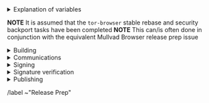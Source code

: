 <details>
  <summary>Explanation of variables</summary>

- `$(BUILD_SERVER)` : the server the main builder is using to build a tor-browser release
- `$(BUILDER)` : whomever is building the release on the $(BUILD_SERVER)
  - **example** : `pierov`
- `$(STAGING_SERVER)` : the server the signer is using to to run the signing process
- `$(ESR_VERSION)` : the Mozilla defined ESR version, used in various places for building tor-browser tags, labels, etc
  - **example** : `91.6.0`
- `$(TOR_BROWSER_MAJOR)` : the Tor Browser major version
  - **example** : `11`
- `$(TOR_BROWSER_MINOR)` : the Tor Browser minor version
  - **example** : either `0` or `5`; Alpha's is always `(Stable + 5) % 10`
- `$(TOR_BROWSER_VERSION)` : the Tor Browser version in the format
  - **example** : `12.5a3`, `12.0.3`
- `$(BUILD_N)` : a project's build revision within a its branch; this is separate from the `$(TOR_BROWSER_BUILD_N)` value; many of the Firefox-related projects have a `$(BUILD_N)` suffix and may differ between projects even when they contribute to the same build.
  - **example** : `build1`
- `$(TOR_BROWSER_BUILD_N)` : the tor-browser build revision for a given Tor Browser release; used in tagging git commits
  - **example** : `build2`
  - **NOTE** : A project's `$(BUILD_N)` and `$(TOR_BROWSER_BUILD_N)` may be the same, but it is possible for them to diverge. For example :
    - if we have multiple Tor Browser releases on a given ESR branch the two will become out of sync as the `$(BUILD_N)` value will increase, while the `$(TOR_BROWSER_BUILD_N)` value may stay at `build1` (but the `$(TOR_BROWSER_VERSION)` will increase)
    - if we have build failures unrelated to `tor-browser`, the `$(TOR_BROWSER_BUILD_N)` value will increase while the `$(BUILD_N)` will stay the same.
- `$(TOR_BROWSER_VERSION)` : the published Tor Browser version
    - **example** : `11.5a6`, `11.0.7`
- `$(TBB_BUILD_TAG)` : the `tor-browser-build` build tag used to build a given Tor Browser version
    - **example** : `tbb-12.5a7-build1`
</details>

**NOTE** It is assumed that the `tor-browser` stable rebase and security backport tasks have been completed
**NOTE** This can/is often done in conjunction with the equivalent Mullvad Browser release prep issue

<details>
  <summary>Building</summary>

  ### tor-browser-build: https://gitlab.torproject.org/tpo/applications/tor-browser-build.git
  Tor Browser Alpha (and Nightly) are on the `main` branch

  - [ ] Update `rbm.conf`
    - [ ] `var/torbrowser_version` : update to next version
    - [ ] `var/torbrowser_build` : update to `$(TOR_BROWSER_BUILD_N)`
    - [ ] ***(Desktop Only)***`var/torbrowser_incremental_from` : update to previous Desktop version
      - **NOTE**: We try to build incrementals for the previous 3 desktop versions except in the case of a watershed update
      - **IMPORTANT**: Really *actually* make sure this is the previous Desktop version or else the `make torbrowser-incrementals-*` step will fail
  - [ ] Update Desktop-specific build configs
    - [ ] Update `projects/firefox/config`
      - [ ] `browser_build` : update to match `tor-browser` tag
      - [ ] ***(Optional)*** `var/firefox_platform_version` : update to latest `$(ESR_VERSION)` if rebased
    - [ ] Update `projects/translation/config`:
      - [ ] run `make list_translation_updates-alpha` to get updated hashes
      - [ ] `steps/base-browser/git_hash` : update with `HEAD` commit of project's `base-browser` branch
      - [ ] `steps/tor-browser/git_hash` : update with `HEAD` commit of project's `tor-browser` branch
      - [ ] `steps/fenix/git_hash` : update with `HEAD` commit of project's `fenix-torbrowserstringsxml` branch
  - [ ] Update Android-specific build configs
    - [ ] Update `projects/geckoview/config`
      - [ ] `browser_build` : update to match `tor-browser` tag
      - [ ] ***(Optional)*** `var/geckoview_version` : update to latest `$(ESR_VERSION)` if rebased
    - [ ] ***(Optional)*** Update `projects/tor-android-service/config`
      - [ ] `git_hash` : update with `HEAD` commit of project's `main` branch
    - [ ] ***(Optional)*** Update `projects/application-services/config`:
      **NOTE** we don't currently have any of our own patches for this project
      - [ ] `git_hash` : update to appropriate git commit associated with `$(ESR_VERSION)`
    - [ ] ***(Optional)*** Update `projects/firefox-android/config`:
      - [ ] `fenix_version` : update to match alpha `firefox-android` build tag
      - [ ] `browser_branch` : update to match alpha `firefox-android` build tag
    - [ ] Update allowed_addons.json by running (from `tor-browser-build` root):
      - `./tools/fetch_allowed_addons.py > projects/browser/allowed_addons.json`
  - [ ] Update common build configs
    - [ ] Check for NoScript updates here : https://addons.mozilla.org/en-US/firefox/addon/noscript
      - [ ] ***(Optional)*** If new version available, update `noscript` section of `input_files` in `projects/browser/config`
        - [ ] `URL`
        - [ ] `sha256sum`
    - [ ] Check for OpenSSL updates here : https://www.openssl.org/source/
      - [ ] ***(Optional)*** If new 3.0.X version available, update `projects/openssl/config`
        - [ ] `version` : update to next 3.0.X version
        - [ ] `input_files/sha256sum` : update to sha256 sum of source tarball
    - [ ] Check for zlib updates here: https://github.com/madler/zlib/releases
      - [ ] **(Optional)** If new tag available, update `projects/zlib/config`
        - [ ] `version` : update to next release tag
    - [ ] Check for tor updates here : https://gitlab.torproject.org/tpo/core/tor/-/tags
      - [ ] ***(Optional)*** Update `projects/tor/config`
        - [ ] `version` : update to latest `-alpha` tag or release tag if newer (ping dgoulet or ahf if unsure)
    - [ ] Check for go updates here : https://golang.org/dl
      - **NOTE** : Tor Browser Alpha uses the latest Stable major series go version
      - [ ] ***(Optional)*** Update `projects/go/config`
        - [ ] `version` : update go version
        - [ ] `input_files/sha256sum` for `go` : update sha256sum of archive (sha256 sums are displayed on the go download page)
    - [ ] Check for manual updates by running (from `tor-browser-build` root): `./tools/fetch-manual.py`
      - [ ] ***(Optional)*** If new version is available:
        - [ ] Upload the downloaded `manual_$PIPELINEID.zip` file to `tb-build-02.torproject.org`
        - [ ] Deploy to `tb-builder`'s `public_html` directory:
          - `sudo -u tb-builder cp manual_$PIPELINEID.zip ~/../tb-builder/public_html/.`
        - [ ] Update `projects/manual/config`:
          - [ ] Change the `version` to `$PIPELINEID`
          - [ ] Update `sha256sum` in the `input_files` section
  - [ ] Update `ChangeLog-TBB.txt`
    - [ ] Ensure `ChangeLog-TBB.txt` is sync'd between alpha and stable branches
    - [ ] Check the linked issues: ask people to check if any are missing, remove the not fixed ones
    - [ ] Run `tools/fetch-changelogs.py $(ISSUE_NUMBER) --date $date $updateArgs`
      - Make sure you have `requests` installed (e.g., `apt install python3-requests`)
      - The first time you run this script you will need to generate an access token; the script will guide you
      - `$updateArgs` should be these arguments, depending on what you actually updated:
          - [ ] `--firefox` (be sure to include esr at the end if needed, which is usually the case)
          - [ ] `--tor`
          - [ ] `--no-script`
          - [ ] `--openssl`
          - [ ] `--zlib`
          - [ ] `--go`
          - E.g., `tools/fetch-changelogs.py 41028 --date 'December 19 2023' --firefox 115.6.0esr --tor 0.4.8.10 --no-script 11.4.29 --zlib 1.3 --go 1.21.5 --openssl 3.0.12`
        - `--date $date` is optional, if omitted it will be the date on which you run the command
      - [ ] Copy the output of the script to the beginning of `ChangeLog-TBB.txt` and adjust its output
  - [ ] Open MR with above changes, using the template for release preparations
  - [ ] Merge
  - [ ] Sign+Tag
    - **NOTE** this must be done by one of:
      - boklm
      - dan
      - ma1
      - pierov
      - richard
    - [ ] Run: `make torbrowser-signtag-alpha`
    - [ ] Push tag to `upstream`
  - [ ] Build on at least one of:
    - Run `make torbrowser-alpha && make torbrowser-incrementals-alpha`
    - [ ] Tor Project build machine
    - [ ] Local developer machine
  - [ ] Submit build request to Mullvad infrastructure:
    - **NOTE** this requires a devmole authentication token
    - Run `make torbrowser-kick-devmole-build`
  - [ ] Ensure builders have matching builds

</details>

<details>
  <summary>Communications</summary>

  ### notify stakeholders

  - [ ] Email tor-qa mailing list: tor-qa@lists.torproject.org
    <details>
      <summary>email template</summary>

        Subject:
        Tor Browser $(TOR_BROWSER_VERION) (Android, Windows, macOS, Linux)

        Body:
        Hello All,

        Unsigned Tor Browser $(TOR_BROWSER_VERSION) alpha candidate builds are now available for testing:

        - https://tb-build-05.torproject.org/~$(BUILDER)/builds/alpha/unsigned/$(TOR_BROWSER_VERSION)/

        The full changelog can be found here:

        - https://gitlab.torproject.org/tpo/applications/tor-browser-build/-/raw/$(TBB_BUILD_TAG)/projects/browser/Bundle-Data/Docs-TBB/ChangeLog.txt

    </details>

    - ***(Optional)*** Additional information:
      - [ ] Note any new functionality which needs testing
      - [ ] Link to any known issues
  - [ ] ***(Optional, only around build/packaging changes)*** Email packagers:
    - Recipients:
      - Tails dev mailing list: tails-dev@boum.org
      - Guardian Project: nathan@guardianproject.info
      - torbrowser-launcher: micah@micahflee.com
      - FreeBSD port: freebsd@sysctl.cz <!-- Gitlab user maxfx -->
      - OpenBSD port: caspar@schutijser.com <!-- Gitlab user cschutijser -->
    - [ ] Note any changes which may affect packaging/downstream integration
  - [ ] Email external partners:
    - ***(Optional, after ESR migration)*** Cloudflare: ask-research@cloudflare.com
      - **NOTE** :  We need to provide them with updated user agent string so they can update their internal machinery to prevent Tor Browser users from getting so many CAPTCHAs

</details>

<details>
  <summary>Signing</summary>

  ### signing
  - **NOTE** : In practice, it's most efficient to have the blog post and website updates ready to merge, since signing doesn't take very long
  - [ ] Assign this issue to the signer, one of:
    - boklm
    - richard
  - [ ] On `$(STAGING_SERVER)`, ensure updated:
    - [ ] `tor-browser-build` is on the right commit: `git tag -v tbb-$(TOR_BROWSER_VERSION)-$(TOR_BROWSER_BUILD_N) && git checkout tbb-$(TOR_BROWSER_VERSION)-$(TOR_BROWSER_BUILD_N)`
    - [ ]  `tor-browser-build/tools/signing/set-config.hosts`
      - `ssh_host_builder` : ssh hostname of machine with unsigned builds
        - **NOTE** : `tor-browser-build` is expected to be in the `$HOME` directory)
      - `ssh_host_linux_signer` : ssh hostname of linux signing machine
    - [ ] `tor-browser-build/tools/signing/set-config.rcodesign-appstoreconnect`
      - `appstoreconnect_api_key_path` : path to json file containing appstoreconnect api key infos
    - [ ] `set-config.update-responses`
      - `update_responses_repository_dir` : directory where you cloned `git@gitlab.torproject.org:tpo/applications/tor-browser-update-responses.git`
    - [ ] `tor-browser-build/tools/signing/set-config.tbb-version`
      - `tbb_version` : tor browser version string, same as `var/torbrowser_version` in `rbm.conf` (examples: `11.5a12`, `11.0.13`)
      - `tbb_version_build` : the tor-browser-build build number (if `var/torbrowser_build` in `rbm.conf` is `buildN` then this value is `N`)
      - `tbb_version_type` : either `alpha` for alpha releases or `release` for stable releases
  - [ ] On `$(STAGING_SERVER)` in a separate `screen` session, ensure tor daemon is running with SOCKS5 proxy on the default port 9050
  - [ ] run do-all-signing script:
      - `cd tor-browser-build/tools/signing/`
      - `./do-all-signing.torbrowser`
  - **NOTE**: at this point the signed binaries should have been copied to `staticiforme`
  - [ ] Update `staticiforme.torproject.org`:
    - From `screen` session on `staticiforme.torproject.org`:
    - [ ] Static update components : `static-update-component cdn.torproject.org && static-update-component dist.torproject.org`
    - [ ] Enable update responses : `sudo -u tb-release ./deploy_update_responses-alpha.sh`
    - [ ] Remove old release data from following places:
      - **NOTE** : Skip this step if we need to hold on to older versions for some reason (for example, this is an Andoid or Desktop-only release, or if we need to hold back installers in favor of build-to-build updates if there are signing issues, etc)
      - [ ] `/srv/cdn-master.torproject.org/htdocs/aus1/torbrowser`
      - [ ] `/srv/dist-master.torproject.org/htdocs/torbrowser`
    - [ ] Static update components (again) : `static-update-component cdn.torproject.org && static-update-component dist.torproject.org`
  - [ ] Publish APKs to Google Play:
    - Log into https://play.google.com/apps/publish
    - Select `Tor Browser (Alpha)` app
    - Navigate to `Release > Production` and click `Create new release` button:
      - Upload the `tor-browser-android-*.apk` APKs
      - Update Release Name to Tor Browser version number
      - Update Release Notes
      - Next to 'Release notes', click `Copy from a previous release`
      - Edit blog post url to point to most recent blog post
    - Save, review, and configure rollout percentage
      - [ ] 25% rollout when publishing a scheduled update
      - [ ] 100% rollout when publishing a security-driven release
    - [ ] Update rollout percentage to 100% after confirmed no major issues

</details>

<details>
  <summary>Signature verification</summary>

  <details>
    <summary>Check whether the .exe files got properly signed and timestamped</summary>

```bash
# Point OSSLSIGNCODE to your osslsigncode binary
pushd tor-browser-build/${channel}/signed/$TORBROWSER_VERSION
OSSLSIGNCODE=/path/to/osslsigncode
../../../tools/authenticode_check.sh
popd
```

  </details>
  <details>
    <summary>Check whether the MAR files got properly signed</summary>

```bash
# Point NSSDB to your nssdb containing the mar signing certificate
# Point SIGNMAR to your signmar binary
# Point LD_LIBRARY_PATH to your mar-tools directory
pushd tor-browser-build/${channel}/signed/$TORBROWSER_VERSION
NSSDB=/path/to/nssdb
SIGNMAR=/path/to/mar-tools/signmar
LD_LIBRARY_PATH=/path/to/mar-tools/
../../../tools/marsigning_check.sh
popd
```

  </details>
</details>

<details>
  <summary>Publishing</summary>

  ### website: https://gitlab.torproject.org/tpo/web/tpo.git
  - [ ] `databags/versions.ini` : Update the downloads versions
      - `torbrowser-stable/version` : sort of a catch-all for latest stable version
      - `torbrowser-alpha/version` : sort of a catch-all for latest stable version
      - `torbrowser-*-stable/version` : platform-specific stable versions
      - `torbrowser-*-alpha/version` : platform-specific alpha versions
      - `tor-stable`,`tor-alpha` : set by tor devs, do not touch
  - [ ] Push to origin as new branch, open 'Draft :' MR
  - [ ] Remove `Draft:` from MR once signed-packages are uploaded
  - [ ] Merge
  - [ ] Publish after CI passes and builds are published

  ### blog: https://gitlab.torproject.org/tpo/web/blog.git
  - [ ] Duplicate previous Stable or Alpha release blog post as appropriate to new directory under `content/blog/new-release-tor-browser-$(TOR_BROWSER_VERSION)` and update with info on release :
      - [ ] Run `tools/signing/create-blog-post` which should create the new blog post from a template (edit set-config.blog to set you local blog directory)
      - [ ] Update Tor Browser version numbers
      - [ ] Note any ESR rebase
      - [ ] Link to any Firefox security updates from ESR upgrade
      - [ ] Link to any Android-specific security backports
      - [ ] Note any updates to :
        - tor
        - OpenSSL
        - NoScript
      - [ ] Convert ChangeLog-TBB.txt to markdown format used here by :
        - `tor-browser-build/tools/changelog-format-blog-post`
  - [ ] Push to origin as new branch, open `Draft:` MR
  - [ ] Remove `Draft:` from MR once signed-packages are uploaded
  - [ ] Merge
  - [ ] Publish after CI passes and website has been updated

  ### tor-announce mailing list
  - [ ] Email tor-announce mailing list: tor-announce@lists.torproject.org
    <details>
      <summary>email template</summary>

        Subject:
        New Release: Tor Browser $(TOR_BROWSER_VERSION) (Android, Windows, macOS, Linux)

        Body:
        Hi everyone,

        Tor Browser $(TOR_BROWSER_VERSION) has now been published for all platforms. For details please see our blog post:

        - $(BLOG_POST_URL)

    </details>

    - **(Optional)** Additional information:
      - [ ] Link to any known issues

</details>

/label ~"Release Prep"

